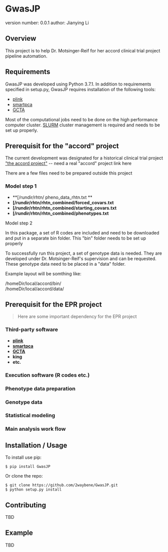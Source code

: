 GwasJP
===============================

version number: 0.0.1
author: Jianying Li

Overview
--------

This project is to help Dr. Motsinger-Reif for her accord clinical trial project pipeline automation.

Requirements
--------

GwasJP was developed using Python 3.7.1. In addition to requirements specified in setup.py, GwasJP requires installation of the following tools:

* [plink](http://zzz.bwh.harvard.edu/plink/)
* [smartpca](https://doi.org/10.1371/journal.pgen.0020190)
* [GCTA](http://cnsgenomics.com/software/gcta)

Most of the computational jobs need to be done on the high performance computer cluster. [SLURM](https://slurm.schedmd.com/documentation.html) cluster management is required and needs to be set up properly.

Prerequisit for the "accord" project
-------------------
The current development was designated for a historical clinical trial project ["the accord project"](https://github.com/2waybene/GwasJP/) -- need a real "accord" project link here

There are a few files need to be prepared outside this project

### Model step 1

- **[/rundir/rhtn/ pheno_data_rhtn.txt **
- **[/rundir/rhtn/rhtn_combined/forced_covars.txt**
- **[/rundir/rhtn/rhtn_combined/starting_covars.txt**
- **[/rundir/rhtn/rhtn_combined/phenotypes.txt**

Model step 2

In this package, a set of R codes are included and need to be downloaded and put in a separate bin folder. This "bin" folder needs to be set up properly

To successfully run this project, a set of genotype data is needed. They are developed under Dr. Motsinger-Reif's supervision and can be requested. These genotype data need to be placed in a "data" folder.

Example layout will be somthing like:

/homeDir/local/accord/bin/
<br>
/homeDir/local/accord/data/


Prerequisit for the EPR project
-------------------

> Here are some important dependency for the EPR project

### Third-party software

- **[plink](http://zzz.bwh.harvard.edu/plink/)**
- **[smartpca](https://doi.org/10.1371/journal.pgen.0020190)**
- **[GCTA](http://cnsgenomics.com/software/gcta)**
- **king**
- **etc.**


### Execution software (R codes etc.)
### Phenotype data preparation
### Genotype data
### Statistical modeling
### Main analysis work flow


Installation / Usage
--------------------

To install use pip:

    $ pip install GwasJP


Or clone the repo:

    $ git clone https://github.com/2waybene/GwasJP.git
    $ python setup.py install
    
Contributing
------------

TBD

Example
-------

TBD
